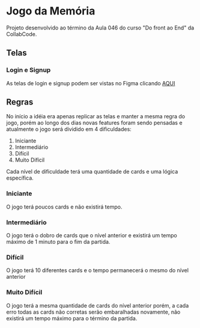 # Jogo da Memória

Projeto desenvolvido ao término da Aula 046 do curso "Do front ao End" da CollabCode.

## Telas

### Login e Signup

As telas de login e signup podem ser vistas no Figma clicando [AQUI](https://www.figma.com/file/eiehdxcu9Q4AYSGLr4DcJIfH/Memory-game-collabcode?node-id=5%3A0)

## Regras

No início a idéia era apenas replicar as telas e manter a mesma regra do jogo, porém ao longo dos dias novas features foram sendo pensadas e atualmente o jogo será dividido em 4 dificuldades:

1. Iniciante
2. Intermediário
3. Difícil
4. Muito Difícil

Cada nível de dificuldade terá uma quantidade de cards e uma lógica específica.

### Iniciante

O jogo terá poucos cards e não existirá tempo.

### Intermediário

O jogo terá o dobro de cards que o nível anterior e existirá um tempo máximo de 1 minuto para o fim da partida.

### Difícil

O jogo terá 10 diferentes cards e o tempo permanecerá o mesmo do nível anterior

### Muito Difícil

O jogo terá a mesma quantidade de cards do nível anterior porém, a cada erro todas as cards não corretas serão embaralhadas novamente, não existirá um tempo máximo para o término da partida.
